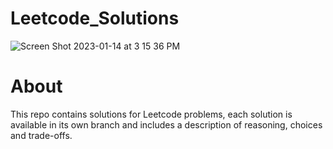 # Leetcode_Solutions
![Screen Shot 2023-01-14 at 3 15 36 PM](https://user-images.githubusercontent.com/6723417/212479240-bd531ddf-a63f-4bd4-8447-8feccc986c64.png)
# About
This repo contains solutions for Leetcode problems, each solution is available in its own branch and includes a description of reasoning, choices and trade-offs.

